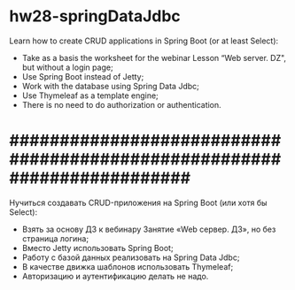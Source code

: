 # hw28-springDataJdbc

Learn how to create CRUD applications in Spring Boot (or at least Select):
- Take as a basis the worksheet for the webinar Lesson “Web server. DZ", but without a login page;
- Use Spring Boot instead of Jetty;
- Work with the database using Spring Data Jdbc;
- Use Thymeleaf as a template engine;
- There is no need to do authorization or authentication.

# ######################################################################## #

Нучиться создавать CRUD-приложения на Spring Boot (или хотя бы Select):
- Взять за основу ДЗ к вебинару Занятие «Web сервер. ДЗ», но без страница логина;
- Вместо Jetty использовать Spring Boot;
- Работу с базой данных реализовать на Spring Data Jdbc;
- В качестве движка шаблонов использовать Thymeleaf;
- Авторизацию и аутентификацию делать не надо.